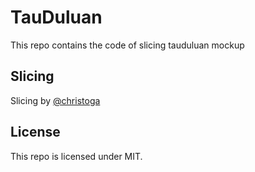 # TauDuluan
This repo contains the code of slicing tauduluan mockup

## Slicing
Slicing by [@christoga](http://christo.js.org)

## License 
This repo is licensed under MIT.